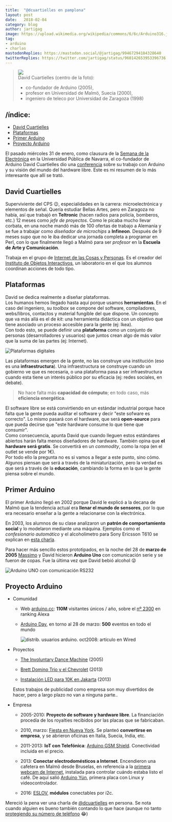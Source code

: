 ```yaml
---
title:  "@dcuartielles en pamplona"  
layout: post  
date:   2018-02-04  
category: blog  
author: jartigag
image: https://upload.wikimedia.org/wikipedia/commons/6/6c/Arduino316.jpg
tag:
- arduino
- charlas
mastodonReplies: https://mastodon.social/@jartigag/99467294184328640
twitterReplies: https://twitter.com/jartigag/status/960142653953396736
---
```


> ![](https://upload.wikimedia.org/wikipedia/commons/0/06/Arduino_team_Arduino_Summit_2008.jpg)  
> David Cuartielles (centro de la foto):  
> - co-fundador de Arduino (2005),  
> - profesor en Universidad de Malmö, Suecia (2000),  
> - ingeniero de teleco por Universidad de Zaragoza (1998)

## /índice:

- [David Cuartielles](#david-cuartielles)
- [Plataformas](#plataformas)
- [Primer Arduino](#primer-arduino)
- [Proyecto Arduino](#proyecto-arduino)

El pasado miércoles 31 de enero, como clausura de la [Semana de la Electrónica](https://sites.google.com/view/i2tec/semana-de-la-electronica) en la Universidad Pública de Navarra, el co-fundador de Arduino David Cuartielles dio una [conferencia](https://upnatv.unavarra.es/pub/david-cuartielles-arduino) sobre su trabajo con Arduino y su visión del mundo del hardware libre. Este es mi resumen de lo más interesante que allí se trató.


## David Cuartielles

Superviviente del CPS :wink:, especialidades en la carrera: microelectrónica y elementos de señal. Quería estudiar Bellas Artes, pero en Zaragoza no había, así que trabajó en **Teltronic** (hacen radios para policía, bomberos, etc.) 12 meses como *jefe de proyectos*. Como le picaba mucho llevar corbata, en una noche mandó más de 100 ofertas de trabajo a Alemania y se fue a trabajar como *diseñador de microchips* a **Infineon**. Después de 9 meses supo que no le iba dedicar una jornada completa a programar en Perl, con lo que finalmente llegó a Malmö para ser *profesor* en la **Escuela de Arte y Comunicación**.

Trabaja en el grupo de [Internet de las Cosas y Personas](https://www.mah.se/iotap). Es el creador del [Instituto de Objetos Interactivos](https://ioio.mah.se/), un laboratorio en el que los alumnos coordinan acciones de todo tipo.

## Plataformas

David se dedica realmente a diseñar plataformas.  
Los humanos hemos llegado hasta aquí porque usamos **herramientas**. En el caso del ingeniero, su _toolbox_ se compone del software, compiladores, webs/libros, contactos y material fungible del que dispone. Un concepto que va más allá es el de _kit_: una herramienta didáctica con un objetivo que tiene asociado un proceso accesible para la gente (ej: Ikea).  
Con todo esto, se puede definir una **plataforma** como un conjunto de personas (desarrolladores y usuarios) que juntos crean algo de más valor que la suma de las partes (ej: Internet).

![Plataformas digitales](https://upload.wikimedia.org/wikipedia/commons/7/7c/Conversationprism.jpeg)

Las plataformas emergen de la gente, no las construye una institución (eso es una **infraestructura**). Una infraestructura se construye cuando un gobierno ve que es necesaria, o una plataforma pasa a ser infraestructura cuando esta tiene un interés público por su eficacia (ej: redes sociales, en debate).

> No hace falta más **capacidad de cómputo**; en todo caso, más **eficiencia energética**.

El software libre se está convirtiendo en un estándar industrial porque hace falta que la gente pueda auditar el software y decir "este sofware es correcto". Lo mismo pasará con el hardware, que será **open-source** para que pueda decirse que "este hardware consume lo que tiene que consumir".  
Como consecuencia, apunta David que cuando lleguen estos estándares abiertos harán falta menos diseñadores de hardware. También opina que **el hardware será gratis**. Se convertirá en un *commodity*, como la ropa (en el outlet se vende por 1€).  
Por todo ello la pregunta no es si vamos a llegar a este punto, sino cómo. Algunos piensan que será a través de la miniaturización, pero la verdad es que será a través de la **educación**, cambiando la forma en la que la gente piensa sobre el mundo.

## Primer Arduino

El primer Arduino llegó en 2002 porque David le explicó a la decana de Malmö que la tendencia actual era **llenar el mundo de sensores**, por lo que era necesario enseñar a la gente a relacionarse con la electrónica.

En 2003, los alumnos de su clase analizaron un **patrón de comportamiento social** y lo modelaron mediante una máquina. Ejemplos como el *confesionario automático* y el alcoholímetro para Sony Ericsson T610 se explican en [esta charla](https://youtu.be/1pKxcqNy-5M).

Para hacer más sencillo estos prototipados, en la noche del 28 de **marzo de 2005** [Massimo](https://massimobanzi.com/) y David hicieron **Arduino Uno** con comunicación serie y se fueron de copas. Fue la última vez que David bebió alcohol :stuck_out_tongue_winking_eye:

![Arduino UNO con comunicación RS232](https://upload.wikimedia.org/wikipedia/commons/6/6c/Arduino316.jpg)

## Proyecto Arduino

- Comunidad

	- Web [arduino.cc](https://www.arduino.cc/): **110M** visitantes únicos / año, sobre el [nº 2300](https://www.alexa.com/siteinfo/arduino.cc) en ranking Alexa

    - [Arduino Day](https://day.arduino.cc/), en torno al 28 de marzo: **500** eventos en todo el mundo

		![distrib. usuarios arduino. oct2008: artículo en Wired]({{site.baseurl}}/assets/images/posts/distrib-usuarios-arduino.png)

- Proyectos

	- [The Involuntary Dance Machine](https://youtu.be/l4zwKJhjRNo) (2005)

	- [Brett Domino Trio y el Chevrolet](https://youtu.be/1pKxcqNy-5M?t=1432) (2013)

	- [Instalación LED para 10K en Jakarta](https://youtu.be/SCEsCibAA98) (2013)

	Estos trabajos de publicidad como empresa son muy divertidos de hacer, pero a largo plazo no van a ninguna parte..

- Empresa

	- 2005-2010: **Proyecto de software y hardware libre**. La financiación procedía de los royalties recibidos por las placas que se fabricaban.

	- 2010, marzo: [Fiesta en Nueva York](https://blog.arduino.cc/2010/03/24/arduino-uno-punto-zero-meeting-in-nyc/). Se planteó **convertirse en empresa**, y se abrieron oficinas en Italia, Suecia, India, etc.

	- 2011-2013: **IoT con Telefónica**: [Arduino GSM Shield](https://blog.arduino.cc/2013/03/11/dive-into-the-new-arduino-gsm-shield/). Conectividad incluida en el precio.

	- 2013: **Conectar electrodomésticos a Internet**. Encendieron una cafetera en Malmö desde Bruselas, en referencia a la [primera webcam de Internet](https://youtu.be/a4PX8vksBFU), instalada para controlar cuándo estaba listo el café. De aquí salió [Arduino Yún](https://blog.arduino.cc/2013/05/18/welcome-arduino-yun-the-first-member-of-a-series-of-wifi-products-combining-arduino-with-linux/), primera placa con Linux y videocontrolador. 

	- 2016: [ESLOV](https://blog.arduino.cc/2016/09/28/eslov-is-the-amazing-new-iot-invention-kit-from-arduino/), **módulos** conectables por i2c.

Mereció la pena ver una charla de [@dcuartielles](https://twitter.com/dcuartielles) en persona. Se nota cuando alguien es bueno también contando lo que hace (aunque no tanto [protegiendo su número de teléfono](https://youtu.be/PMOZQgi7K14?t=197) 😂)
